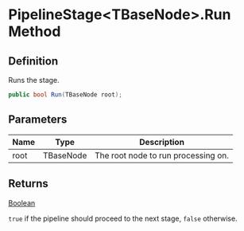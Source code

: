 # PipelineStage&lt;TBaseNode&gt;.Run Method
## Definition

Runs the stage.

```c#
public bool Run(TBaseNode root);
```

## Parameters

| Name | Type | Description |
| ---- | ---- | ----------- |
| root | TBaseNode | The root node to run processing on. |

## Returns

[Boolean](https://learn.microsoft.com/en-gb/dotnet/api/System.Boolean)

`true` if the pipeline should proceed to the next stage, `false` otherwise.
